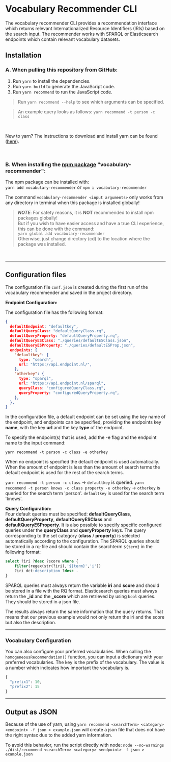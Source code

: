 # Vocabulary Recommender CLI
The vocabulary recommender CLI provides a recommendation interface which returns relevant Internationalized Resource Identifiers (IRIs) based on the search input. The recommender works with SPARQL or Elasticsearch endpoints which contain relevant vocabulary datasets.

## Installation
### A. When pulling this repository from GitHub:
1. Run `yarn` to install the dependencies.
2. Run `yarn build` to generate the JavaScript code.
3. Run `yarn recommend` to run the JavaScript code. 
> Run `yarn recommend --help` to see which arguments can be specified.

> An example query looks as follows: `yarn recommend -t person -c class`
> 
&nbsp;

New to yarn? The instructions to download and install yarn can be found ([here](https://yarnpkg.com/getting-started/install)). 

&nbsp;

### B. When installing the [npm package](https://www.npmjs.com/package/vocabulary-recommender) "vocabulary-recommender":
The npm package can be installed with:  
`yarn add vocabulary-recommender` or `npm i vocabulary-recommender`  

The command `vocabulary-recommender <input arguments>` only works from any directory in terminal when this package is installed globally!

> **_NOTE_**: For safety reasons, it is **NOT** recommended to install npm packages globally!  
> But if you wish to have easier access and have a true CLI experience, this can be done with the command:  
`yarn global add vocabulary-recommender`  
> Otherwise, just change directory (cd) to the location where the package was installed. 

&nbsp;

-----------------------
## Configuration files
The configuration file `conf.json` is created during the first run of the vocabulary recommender and saved in the project directory. 

**Endpoint Configuration:** 

The configuration file has the following format:
```json
{
  defaultEndpoint: "defaultkey",
  defaultQueryClass: "defaultQueryClass.rq",
  defaultQueryProperty: "defaultQueryProperty.rq",
  defaultQueryESClass: "./queries/defaultESClass.json",
  defaultQueryESProperty: "./queries/defaultESProp.json",
  endpoints: {
    "defaultkey": {
      type: "search",
      url: "https://api.endpoint.nl/",
    },
    "otherkey": {
      type: "sparql",
      url: "https://api.endpoint.nl/sparql",
      queryClass: "configuredQueryClass.rq",
      queryProperty: "configuredQueryProperty.rq",
    },
  },
} 
```

In the configuration file, a default endpoint can be set using the key name of the endpoint, and endpoints can be specified, providing the endpoints key **name**, with the key **url** and the key **type** of the endpoint.

To specify the endpoint(s) that is used, add the -e flag and the endpoint name to the input command:

`yarn recommend -t person -c class -e otherkey`

When no endpoint is specified the default endpoint is used automatically. When the amount of endpoint is less than the amount of search terms the default endpoint is used for the rest of the search terms.

`yarn recommend -t person -c class` -> `defaultkey` is queried.
`yarn recommend -t person knows -c class property -e otherkey` -> `otherkey` is queried for the search term 'person'. `defaultkey` is used for the search term 'knows'.


**Query Configuration:**  
Four default queries must be specified: **defaultQueryClass**, **defaultQueryProperty**, **defaultQueryESClass** and **defaultQueryESProperty**. It is also possible to specify specific configured queries under the **queryClass** and **queryProperty** keys. The query corresponding to the set category (**class** / **property**) is selected automatically according to the configuration. The SPARQL queries should be stored in a rq-file and should contain the searchterm `${term}` in the following format:

```sql
select ?iri ?desc ?score where {
    filter(regex(str(?iri),'${term}','i'))
    ?iri dct:description ?desc .
}   
```

SPARQL queries must always return the variable **iri** and **score** and should be stored in a file with the RQ format. Elasticsearch queries must always return the **_id** and the **_score** which are retrieved by using `bool` queries. They should be stored in a json file.

The results always return the same information that the query returns. That means that our previous example would not only return the iri and the score but also the description. 

------------------
### **Vocabulary Configuration** 

You can also configure your preferred vocabularies. When calling the `homogeneousRecommendation()` function, you can input a dictionary with your preferred vocabularies. The key is the prefix of the vocabulary. The value is a number which indicates how important the vocabulary is.

```ts
{
  "prefix1": 10,
  "prefix2": 15
}
```

-------------------
## Output as JSON
Because of the use of yarn, using `yarn recommend <searchTerm> <category> <endpoint> -f json > example.json` will create a json file that does not have the right syntax due to the added yarn information.

To avoid this behavior, run the script directly with node: `node --no-warnings ./dist/recommend <searchTerm> <category> <endpoint> -f json > example.json`
